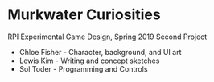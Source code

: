 # Murkwater Curiosities

RPI Experimental Game Design, Spring 2019 Second Project

* Chloe Fisher - Character, background, and UI art
* Lewis Kim - Writing and concept sketches
* Sol Toder - Programming and Controls
